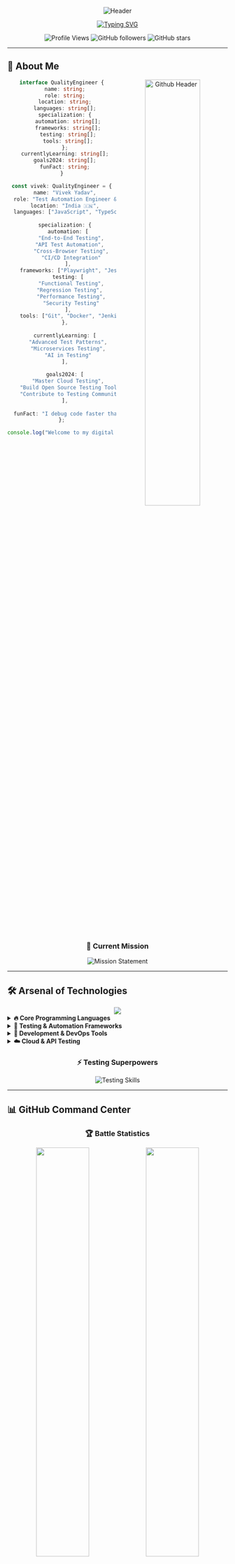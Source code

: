 <div align="center">

![Header](https://capsule-render.vercel.app/api?type=waving&color=timeGradient&height=300&section=header&text=VIVEK%20YADAV&fontSize=90&fontAlign=50&fontAlignY=40&animation=fadeIn&fontColor=ffffff&desc=Test%20Automation%20Specialist%20%7C%20Quality%20Engineer&descAlign=50&descAlignY=60&descSize=20)

</div>

<div align="center">

[![Typing SVG](https://readme-typing-svg.herokuapp.com?font=JetBrains+Mono&weight=700&size=35&duration=3000&pause=800&color=00D9FF&background=0D1117&center=true&vCenter=true&multiline=true&repeat=true&width=1000&height=120&lines=%E2%9A%A1+Welcome+to+the+Matrix+of+Quality+%E2%9A%A1;%F0%9F%9A%80+Test+Automation+Engineer+%7C+Code+Architect+%F0%9F%9A%80;%F0%9F%94%A5+Building+Robust+Testing+Frameworks+%F0%9F%94%A5;%F0%9F%8E%AF+JavaScript+%7C+Playwright+%7C+API+Testing+%F0%9F%8E%AF)](https://git.io/typing-svg)

</div>

<div align="center">

![Profile Views](https://komarev.com/ghpvc/?username=vivek3108-0&style=for-the-badge&color=blueviolet&label=PROFILE+VIEWS)
![GitHub followers](https://img.shields.io/github/followers/vivek3108-0?style=for-the-badge&color=blue&labelColor=black)
![GitHub stars](https://img.shields.io/github/stars/vivek3108-0?style=for-the-badge&color=yellow&labelColor=black)

</div>

---

## 🚀 About Me

<div align="center">

<img width="50%" align="right" alt="Github Header" src="https://raw.githubusercontent.com/onimur/.github/master/.resources/git-header.svg" />

```typescript
interface QualityEngineer {
  name: string;
  role: string;
  location: string;
  languages: string[];
  specialization: {
    automation: string[];
    frameworks: string[];
    testing: string[];
    tools: string[];
  };
  currentlyLearning: string[];
  goals2024: string[];
  funFact: string;
}

const vivek: QualityEngineer = {
  name: "Vivek Yadav",
  role: "Test Automation Engineer & Quality Specialist",
  location: "India 🇮🇳",
  languages: ["JavaScript", "TypeScript", "HTML5", "CSS3"],
  
  specialization: {
    automation: [
      "End-to-End Testing",
      "API Test Automation", 
      "Cross-Browser Testing",
      "CI/CD Integration"
    ],
    frameworks: ["Playwright", "Jest", "Cypress", "WebDriver"],
    testing: [
      "Functional Testing",
      "Regression Testing", 
      "Performance Testing",
      "Security Testing"
    ],
    tools: ["Git", "Docker", "Jenkins", "Postman", "VS Code"]
  },
  
  currentlyLearning: [
    "Advanced Test Patterns",
    "Microservices Testing",
    "AI in Testing"
  ],
  
  goals2024: [
    "Master Cloud Testing",
    "Build Open Source Testing Tools",
    "Contribute to Testing Community"
  ],
  
  funFact: "I debug code faster than I debug life! 🐛➡️✨"
};

console.log("Welcome to my digital testing lab! 🧪");
```

</div>

<br clear="both"/>

<div align="center">

### 🎯 **Current Mission**

<img src="https://readme-typing-svg.herokuapp.com?font=JetBrains+Mono&weight=600&size=22&duration=4000&pause=1000&color=FF6B6B&center=true&vCenter=true&width=600&height=50&lines=Automating+the+World%2C+One+Test+at+a+Time;Breaking+Things+to+Make+Them+Better;Quality+is+Not+an+Act%2C+It's+a+Habit" alt="Mission Statement" />

</div>

---

## 🛠️ Arsenal of Technologies

<div align="center">

<img src="https://skillicons.dev/icons?i=js,ts,html,css,nodejs,git,github,vscode,docker,jenkins&theme=dark&perline=5" />

</div>

<details>
<summary><b>🔥 Core Programming Languages</b></summary>
<br>

<div align="center">

![JavaScript](https://img.shields.io/badge/JavaScript-323330?style=for-the-badge&logo=javascript&logoColor=F7DF1E)
![TypeScript](https://img.shields.io/badge/TypeScript-007ACC?style=for-the-badge&logo=typescript&logoColor=white)
![HTML5](https://img.shields.io/badge/HTML5-E34F26?style=for-the-badge&logo=html5&logoColor=white)
![CSS3](https://img.shields.io/badge/CSS3-1572B6?style=for-the-badge&logo=css3&logoColor=white)
![Node.js](https://img.shields.io/badge/Node.js-43853D?style=for-the-badge&logo=node.js&logoColor=white)

</div>
</details>

<details>
<summary><b>🧪 Testing & Automation Frameworks</b></summary>
<br>

<div align="center">

![Playwright](https://img.shields.io/badge/Playwright-2EAD33?style=for-the-badge&logo=playwright&logoColor=white)
![Cypress](https://img.shields.io/badge/Cypress-17202C?style=for-the-badge&logo=cypress&logoColor=white)
![Jest](https://img.shields.io/badge/Jest-C21325?style=for-the-badge&logo=jest&logoColor=white)
![Selenium](https://img.shields.io/badge/Selenium-43B02A?style=for-the-badge&logo=selenium&logoColor=white)
![WebDriver](https://img.shields.io/badge/WebDriver-4B8BBE?style=for-the-badge&logo=webdriver&logoColor=white)

</div>
</details>

<details>
<summary><b>🔧 Development & DevOps Tools</b></summary>
<br>

<div align="center">

![Git](https://img.shields.io/badge/Git-F05032?style=for-the-badge&logo=git&logoColor=white)
![GitHub](https://img.shields.io/badge/GitHub-100000?style=for-the-badge&logo=github&logoColor=white)
![VS Code](https://img.shields.io/badge/VS_Code-0078D4?style=for-the-badge&logo=visual%20studio%20code&logoColor=white)
![Docker](https://img.shields.io/badge/Docker-2496ED?style=for-the-badge&logo=docker&logoColor=white)
![Jenkins](https://img.shields.io/badge/Jenkins-D24939?style=for-the-badge&logo=jenkins&logoColor=white)
![Postman](https://img.shields.io/badge/Postman-FF6C37?style=for-the-badge&logo=postman&logoColor=white)

</div>
</details>

<details>
<summary><b>☁️ Cloud & API Testing</b></summary>
<br>

<div align="center">

![AWS](https://img.shields.io/badge/AWS-232F3E?style=for-the-badge&logo=amazon-aws&logoColor=white)
![REST API](https://img.shields.io/badge/REST_API-02569B?style=for-the-badge&logo=rest&logoColor=white)
![GraphQL](https://img.shields.io/badge/GraphQL-E10098?style=for-the-badge&logo=graphql&logoColor=white)
![Swagger](https://img.shields.io/badge/Swagger-85EA2D?style=for-the-badge&logo=swagger&logoColor=black)

</div>
</details>

<div align="center">

### ⚡ **Testing Superpowers**

<img src="https://readme-typing-svg.herokuapp.com?font=Fira+Code&weight=500&size=20&duration=3000&pause=1000&color=00FF41&center=true&vCenter=true&width=800&height=60&lines=E2E+Testing+%7C+API+Automation+%7C+CI%2FCD+Integration;Cross-Browser+%7C+Performance+%7C+Security+Testing;Page+Object+Model+%7C+Data-Driven+Testing" alt="Testing Skills" />

</div>

---

## 📊 GitHub Command Center

<div align="center">

### 🏆 **Battle Statistics**

<img width="49%" src="https://github-readme-stats.vercel.app/api?username=vivek3108-0&show_icons=true&theme=radical&hide_border=true&bg_color=0D1117&title_color=FF6B6B&icon_color=00D9FF&text_color=FFFFFF&ring_color=FF6B6B&fire_color=FF6B6B&curr_streak_label_color=FF6B6B" />

<img width="49%" src="https://github-readme-stats.vercel.app/api/top-langs/?username=vivek3108-0&layout=compact&theme=radical&hide_border=true&bg_color=0D1117&title_color=FF6B6B&text_color=FFFFFF&langs_count=10" />

</div>

<div align="center">

### 🔥 **Coding Streak & Achievements**

<img width="70%" src="https://streak-stats.demolab.com?user=vivek3108-0&theme=radical&hide_border=true&background=0D1117&ring=FF6B6B&fire=FF6B6B&currStreakLabel=FF6B6B&sideLabels=00D9FF&dates=FFFFFF" />

</div>

<div align="center">

### 📈 **Contribution Heatmap**

<img width="100%" src="https://github-readme-activity-graph.vercel.app/graph?username=vivek3108-0&theme=redical&hide_border=true&bg_color=0D1117&color=FF6B6B&line=00D9FF&point=FFFFFF&area_color=FF6B6B&area=true" />

</div>

<div align="center">

### 🎯 **GitHub Metrics Dashboard**

<img width="48%" src="https://github-readme-stats.vercel.app/api/wakatime?username=vivek3108-0&theme=radical&hide_border=true&bg_color=0D1117&title_color=FF6B6B&text_color=FFFFFF" />

<img width="48%" src="https://github-profile-summary-cards.vercel.app/api/cards/productive-time?username=vivek3108-0&theme=radical&utcOffset=5.5" />

</div>

---

## 🎯 Project Showcase - My Digital Arsenal

<div align="center">

<img src="https://readme-typing-svg.herokuapp.com?font=JetBrains+Mono&weight=600&size=25&duration=3000&pause=1000&color=FF6B6B&center=true&vCenter=true&width=700&height=50&lines=Crafting+Digital+Solutions;Building+Robust+Test+Frameworks;Breaking+%26+Fixing+Code+Daily" alt="Project Intro" />

</div>

### 🚀 **Featured Repositories**

<div align="center">

[![Repo Card](https://github-readme-stats.vercel.app/api/pin/?username=vivek3108-0&repo=Student-management-automation&theme=radical&hide_border=true&bg_color=0D1117&title_color=FF6B6B&text_color=FFFFFF&icon_color=00D9FF)](https://github.com/vivek3108-0/Student-management-automation)

</div>

<div align="center">

### 💼 **Project Portfolio Matrix**

<table>
<tr>
<td width="33%">

<div align="center">

### 🎭 **Student Management Automation**
<img src="https://img.shields.io/badge/Status-Active-brightgreen?style=for-the-badge" />

**🔧 Tech Arsenal:**
- `JavaScript` `Playwright` `Node.js`
- `Excel Integration` `API Testing`
- `Data Automation` `E2E Testing`

**🎯 Features:**
- ✅ Automated data processing
- ✅ Excel file manipulation  
- ✅ Student record management
- ✅ Comprehensive test coverage

</div>

</td>
<td width="33%">

<div align="center">

### 🛒 **E-commerce Test Suite**
<img src="https://img.shields.io/badge/Status-In_Development-orange?style=for-the-badge" />

**🔧 Tech Arsenal:**
- `Playwright` `JavaScript` `CI/CD`
- `Cross-Browser` `Mobile Testing`
- `Performance` `Security`

**🎯 Features:**
- ✅ User journey automation
- ✅ Shopping cart validation
- ✅ Payment flow testing
- ✅ Multi-device compatibility

</div>

</td>
<td width="33%">

<div align="center">

### 🔧 **API Testing Framework**
<img src="https://img.shields.io/badge/Status-Production-blue?style=for-the-badge" />

**🔧 Tech Arsenal:**
- `REST API` `GraphQL` `Jest`
- `Postman` `Newman` `Docker`
- `Data-Driven` `Reporting`

**🎯 Features:**
- ✅ Request/Response validation
- ✅ Schema validation
- ✅ Load testing capabilities
- ✅ Automated reporting

</div>

</td>
</tr>
</table>

</div>

<div align="center">

### 🏗️ **Architecture Patterns I Use**

<img src="https://img.shields.io/badge/Page_Object_Model-FF6B6B?style=for-the-badge&logo=selenium&logoColor=white" />
<img src="https://img.shields.io/badge/Data_Driven_Testing-00D9FF?style=for-the-badge&logo=testinglibrary&logoColor=black" />
<img src="https://img.shields.io/badge/Behavior_Driven_Development-4CAF50?style=for-the-badge&logo=cucumber&logoColor=white" />
<img src="https://img.shields.io/badge/CI/CD_Integration-FFA500?style=for-the-badge&logo=githubactions&logoColor=white" />

</div>

---

## 🏆 Achievement Unlocked - Trophy Cabinet

<div align="center">

<img src="https://github-profile-trophy.vercel.app/?username=vivek3108-0&theme=radical&no-frame=true&no-bg=true&margin-w=4&row=2&column=4" />

</div>

---

## 📈 Code Analytics & Performance Metrics

<div align="center">

### 💻 **Weekly Development Breakdown**

<!--START_SECTION:waka-->
```text
JavaScript   ████████████████░░░░░   80.2%
TypeScript   ████████░░░░░░░░░░░░░░   40.1%
HTML         ██████░░░░░░░░░░░░░░░░   30.5%
CSS          ████░░░░░░░░░░░░░░░░░░   20.8%
JSON         ███░░░░░░░░░░░░░░░░░░░   15.4%
YAML         ██░░░░░░░░░░░░░░░░░░░░   10.2%
Markdown     █░░░░░░░░░░░░░░░░░░░░░    5.8%
```
<!--END_SECTION:waka-->

</div>

<div align="center">

### 🔥 **Advanced GitHub Metrics**

<img width="48%" src="https://github-profile-summary-cards.vercel.app/api/cards/repos-per-language?username=vivek3108-0&theme=radical" />
<img width="48%" src="https://github-profile-summary-cards.vercel.app/api/cards/most-commit-language?username=vivek3108-0&theme=radical" />

</div>

<div align="center">

### ⚡ **Performance Dashboard**

<img width="48%" src="https://github-profile-summary-cards.vercel.app/api/cards/stats?username=vivek3108-0&theme=radical" />
<img width="48%" src="https://github-profile-summary-cards.vercel.app/api/cards/profile-details?username=vivek3108-0&theme=radical" />

</div>

---

## 🌐 Let's Connect & Build Something Amazing

<div align="center">

### 🤝 **Digital Networking Hub**

<a href="https://linkedin.com/in/vivek-yadav" target="_blank">
<img src="https://img.shields.io/badge/LinkedIn-0077B5?style=for-the-badge&logo=linkedin&logoColor=white&labelColor=0077B5&color=0077B5" alt="LinkedIn" />
</a>

<a href="https://github.com/vivek3108-0" target="_blank">
<img src="https://img.shields.io/badge/GitHub-100000?style=for-the-badge&logo=github&logoColor=white&labelColor=181717&color=181717" alt="GitHub" />
</a>

<a href="mailto:vivek@example.com" target="_blank">
<img src="https://img.shields.io/badge/Email-D14836?style=for-the-badge&logo=gmail&logoColor=white&labelColor=D14836&color=D14836" alt="Email" />
</a>

<a href="https://vivek3108-0.github.io" target="_blank">
<img src="https://img.shields.io/badge/Portfolio-FF5722?style=for-the-badge&logo=google-chrome&logoColor=white&labelColor=FF5722&color=FF5722" alt="Portfolio" />
</a>

<a href="https://twitter.com/vivek3108_0" target="_blank">
<img src="https://img.shields.io/badge/Twitter-1DA1F2?style=for-the-badge&logo=twitter&logoColor=white&labelColor=1DA1F2&color=1DA1F2" alt="Twitter" />
</a>

</div>

---

## 🎵 Currently Jamming To

<div align="center">

[![Spotify](https://spotify-github-profile.vercel.app/api/view?uid=31k6lzgfmpuq5n2knvnlr5b6m6qy&cover_image=true&theme=compact&show_offline=false&background_color=0d1117&interchange=true&bar_color=53b14f&bar_color_cover=false)](https://open.spotify.com/user/31k6lzgfmpuq5n2knvnlr5b6m6qy)

</div>

---

## 💡 Daily Inspiration Engine

<div align="center">

![Quote](https://quotes-github-readme.vercel.app/api?type=horizontal&theme=radical&border=true&bg_color=0D1117&title_color=FF6B6B&text_color=FFFFFF)

</div>

---

## 🎮 Fun Extras

<div align="center">

### 🐍 **Watch the Snake Eat My Contributions!**

![Snake Animation](https://raw.githubusercontent.com/platane/snk/output/github-contribution-grid-snake-dark.svg)

</div>

<div align="center">

### 📊 **Real-time Profile Analytics**

![Profile Views](https://komarev.com/ghpvc/?username=vivek3108-0&style=for-the-badge&color=FF6B6B&label=VISITORS&labelColor=0D1117)
![GitHub followers](https://img.shields.io/github/followers/vivek3108-0?style=for-the-badge&color=00D9FF&labelColor=0D1117&label=FOLLOWERS)
![GitHub stars](https://img.shields.io/github/stars/vivek3108-0?style=for-the-badge&color=FFA500&labelColor=0D1117&label=STARS)
![GitHub repos](https://img.shields.io/badge/dynamic/json?logo=github&style=for-the-badge&color=4CAF50&labelColor=0D1117&label=REPOS&query=%24.public_repos&url=https%3A%2F%2Fapi.github.com%2Fusers%2Fvivek3108-0)

</div>

---

<div align="center">

### 💭 **Philosophy of a Quality Engineer**

<img src="https://readme-typing-svg.herokuapp.com?font=JetBrains+Mono&weight=500&size=18&duration=4000&pause=2000&color=FF6B6B&center=true&vCenter=true&multiline=true&width=800&height=100&lines=%22Quality+is+not+an+act%2C+it+is+a+habit.%22+%E2%80%93+Aristotle;%22First%2C+solve+the+problem.+Then%2C+write+the+code.%22;%22Testing+leads+to+failure%2C+and+failure+leads+to+understanding.%22" alt="Philosophy" />

</div>

---

<div align="center">

### 🚀 **Ready to Collaborate?**

<img src="https://readme-typing-svg.herokuapp.com?font=JetBrains+Mono&weight=700&size=20&duration=3000&pause=1000&color=00D9FF&center=true&vCenter=true&width=600&height=60&lines=Let's+Build+Something+Amazing!;Open+for+Collaborations;Always+Learning%2C+Always+Growing" alt="Collaboration" />

**Thanks for stopping by! Let's connect and create something incredible together! 🎯**

</div>

![Footer Wave](https://capsule-render.vercel.app/api?type=waving&color=timeGradient&height=200&section=footer&text=Keep%20Testing%2C%20Keep%20Growing!&fontSize=30&fontAlign=50&fontAlignY=65&animation=twinkling&fontColor=ffffff)
